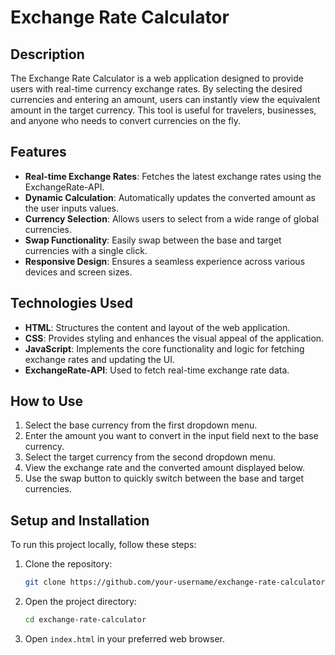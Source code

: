 # Exchange Rate Calculator

## Description

The Exchange Rate Calculator is a web application designed to provide users with real-time currency exchange rates. By selecting the desired currencies and entering an amount, users can instantly view the equivalent amount in the target currency. This tool is useful for travelers, businesses, and anyone who needs to convert currencies on the fly.

## Features

- **Real-time Exchange Rates**: Fetches the latest exchange rates using the ExchangeRate-API.
- **Dynamic Calculation**: Automatically updates the converted amount as the user inputs values.
- **Currency Selection**: Allows users to select from a wide range of global currencies.
- **Swap Functionality**: Easily swap between the base and target currencies with a single click.
- **Responsive Design**: Ensures a seamless experience across various devices and screen sizes.

## Technologies Used

- **HTML**: Structures the content and layout of the web application.
- **CSS**: Provides styling and enhances the visual appeal of the application.
- **JavaScript**: Implements the core functionality and logic for fetching exchange rates and updating the UI.
- **ExchangeRate-API**: Used to fetch real-time exchange rate data.

## How to Use

1. Select the base currency from the first dropdown menu.
2. Enter the amount you want to convert in the input field next to the base currency.
3. Select the target currency from the second dropdown menu.
4. View the exchange rate and the converted amount displayed below.
5. Use the swap button to quickly switch between the base and target currencies.

## Setup and Installation

To run this project locally, follow these steps:

1. Clone the repository:
    ```sh
    git clone https://github.com/your-username/exchange-rate-calculator.git
    ```

2. Open the project directory:
    ```sh
    cd exchange-rate-calculator
    ```

3. Open `index.html` in your preferred web browser.
